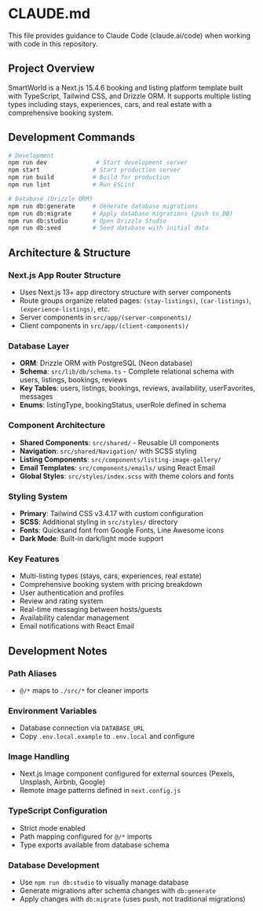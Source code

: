 # CLAUDE.md

This file provides guidance to Claude Code (claude.ai/code) when working with code in this repository.

## Project Overview

SmartWorld is a Next.js 15.4.6 booking and listing platform template built with TypeScript, Tailwind CSS, and Drizzle ORM. It supports multiple listing types including stays, experiences, cars, and real estate with a comprehensive booking system.

## Development Commands

```bash
# Development
npm run dev              # Start development server
npm start               # Start production server
npm run build           # Build for production
npm run lint            # Run ESLint

# Database (Drizzle ORM)
npm run db:generate     # Generate database migrations
npm run db:migrate      # Apply database migrations (push to DB)
npm run db:studio       # Open Drizzle Studio
npm run db:seed         # Seed database with initial data
```

## Architecture & Structure

### Next.js App Router Structure
- Uses Next.js 13+ app directory structure with server components
- Route groups organize related pages: `(stay-listings)`, `(car-listings)`, `(experience-listings)`, etc.
- Server components in `src/app/(server-components)/`
- Client components in `src/app/(client-components)/`

### Database Layer
- **ORM**: Drizzle ORM with PostgreSQL (Neon database)
- **Schema**: `src/lib/db/schema.ts` - Complete relational schema with users, listings, bookings, reviews
- **Key Tables**: users, listings, bookings, reviews, availability, userFavorites, messages
- **Enums**: listingType, bookingStatus, userRole defined in schema

### Component Architecture
- **Shared Components**: `src/shared/` - Reusable UI components
- **Navigation**: `src/shared/Navigation/` with SCSS styling
- **Listing Components**: `src/components/listing-image-gallery/`
- **Email Templates**: `src/components/emails/` using React Email
- **Global Styles**: `src/styles/index.scss` with theme colors and fonts

### Styling System
- **Primary**: Tailwind CSS v3.4.17 with custom configuration
- **SCSS**: Additional styling in `src/styles/` directory
- **Fonts**: Quicksand font from Google Fonts, Line Awesome icons
- **Dark Mode**: Built-in dark/light mode support

### Key Features
- Multi-listing types (stays, cars, experiences, real estate)
- Comprehensive booking system with pricing breakdown
- User authentication and profiles
- Review and rating system
- Real-time messaging between hosts/guests
- Availability calendar management
- Email notifications with React Email

## Development Notes

### Path Aliases
- `@/*` maps to `./src/*` for cleaner imports

### Environment Variables
- Database connection via `DATABASE_URL`
- Copy `.env.local.example` to `.env.local` and configure

### Image Handling
- Next.js Image component configured for external sources (Pexels, Unsplash, Airbnb, Google)
- Remote image patterns defined in `next.config.js`

### TypeScript Configuration
- Strict mode enabled
- Path mapping configured for `@/*` imports
- Type exports available from database schema

### Database Development
- Use `npm run db:studio` to visually manage database
- Generate migrations after schema changes with `db:generate`
- Apply changes with `db:migrate` (uses push, not traditional migrations)